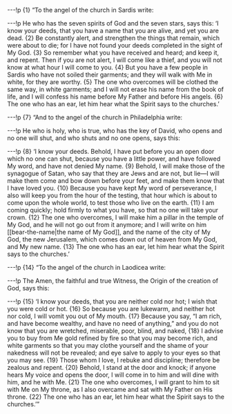---!p
{1} “To the angel of the church in Sardis write:

---!p
He who has the seven spirits of God and the seven stars, says this: ‘I know your deeds, that you have a name that you are alive, and yet you are dead. {2} Be constantly alert, and strengthen the things that remain, which were about to die; for I have not found your deeds completed in the sight of My God. {3} So remember what you have received and heard; and keep it, and repent. Then if you are not alert, I will come like a thief, and you will not know at what hour I will come to you. {4} But you have a few people in Sardis who have not soiled their garments; and they will walk with Me in white, for they are worthy. {5} The one who overcomes will be clothed the same way, in white garments; and I will not erase his name from the book of life, and I will confess his name before My Father and before His angels. {6} The one who has an ear, let him hear what the Spirit says to the churches.’

---!p
{7} “And to the angel of the church in Philadelphia write:

---!p
He who is holy, who is true, who has the key of David, who opens and no one will shut, and who shuts and no one opens, says this:

---!p
{8} ‘I know your deeds. Behold, I have put before you an open door 
which no one can shut, because you have a little power, and have 
followed My word, and have not denied My name. {9} Behold, I will 
make those of the synagogue of Satan, who say that they are Jews 
and are not, but lie—I will make them come and bow down before 
your feet, and make them know that I have loved you. {10} Because 
you have kept My word of perseverance, I also will keep you from 
the hour of the testing, that hour which is about to come upon the 
whole world, to test those who live on the earth. {11} I am coming 
quickly; hold firmly to what you have, so that no one will take 
your crown. {12} The one who overcomes, I will make him a pillar 
in the temple of My God, and he will not go out from it anymore; 
and I will write on him [[bear-the-name|the name of My God]], and the 
name of the city of My God, the new Jerusalem, which comes down out of heaven from My God, and My new name. {13} The one who has an ear, let him hear what the Spirit says to the churches.’

---!p
{14} “To the angel of the church in Laodicea write:

---!p
The Amen, the faithful and true Witness, the Origin of the creation of God, says this:

---!p
{15} ‘I know your deeds, that you are neither cold nor hot; I wish 
that you were cold or hot. {16} So because you are lukewarm, and 
neither hot nor cold, I will vomit you out of My mouth. {17} 
Because you say, “I am rich, and have become wealthy, and have no 
need of anything,” and you do not know that you are wretched, 
miserable, poor, blind, and naked, {18} I advise you to buy from 
Me gold refined by fire so that you may become rich, and white 
garments so that you may clothe yourself and the shame of your 
nakedness will not be revealed; and eye salve to apply to your 
eyes so that you may see. {19} Those whom I love, I rebuke and discipline; therefore be zealous and repent. {20} Behold, I stand at the door and knock; if anyone hears My voice and opens the door, I will come in to him and will dine with him, and he with Me. {21} The one who overcomes, I will grant to him to sit with Me on My throne, as I also overcame and sat with My Father on His throne. {22} The one who has an ear, let him hear what the Spirit says to the churches.’”
